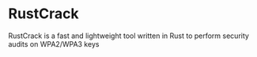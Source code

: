 # RustCrack
RustCrack is a fast and lightweight tool written in Rust to perform security audits on WPA2/WPA3 keys
